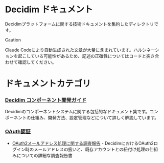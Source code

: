 # Decidim ドキュメント

Decidimプラットフォームに関する技術ドキュメントを集約したディレクトリです。

> [!CAUTION]
> Claude Codeにより自動生成された文章が大量に含まれています。ハルシネーションを起こしている可能性があるため、記述の正確性についてはコードと突き合わせて確認してください。

# ドキュメントカテゴリ

### [Decidim コンポーネント開発ガイド](./component/)

Decidimのコンポーネントシステムに関する包括的なドキュメント集です。コンポーネントの仕組み、開発方法、設定管理などについて詳しく解説しています。

### [OAuth認証](./oauth/)

- [OAuth2メールアドレス処理に関する調査報告](./oauth/decidim_oauth_email_investigation.md) - DecidimにおけるOAuth2ログイン時のメールアドレスの扱いと、既存アカウントとの紐付け処理の仕組みについての詳細な調査報告書
